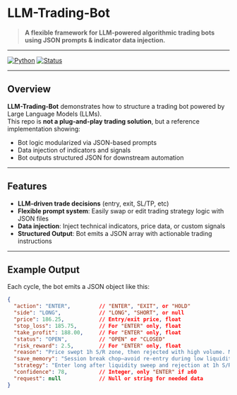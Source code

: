 # LLM-Trading-Bot

> **A flexible framework for LLM-powered algorithmic trading bots using JSON prompts & indicator data injection.**

---

[![Python](https://img.shields.io/badge/Python-3.10%2B-blue.svg)](https://www.python.org/downloads/)
[![Status](https://img.shields.io/badge/status-Experimental-orange)]()

---

## Overview

**LLM-Trading-Bot** demonstrates how to structure a trading bot powered by Large Language Models (LLMs).  
This repo is **not a plug-and-play trading solution**, but a reference implementation showing:

- Bot logic modularized via JSON-based prompts
- Data injection of indicators and signals
- Bot outputs structured JSON for downstream automation

---

## Features

- **LLM-driven trade decisions** (entry, exit, SL/TP, etc)
- **Flexible prompt system**: Easily swap or edit trading strategy logic with JSON files
- **Data injection**: Inject technical indicators, price data, or custom signals
- **Structured Output**: Bot emits a JSON array with actionable trading instructions

---

## Example Output

Each cycle, the bot emits a JSON object like this:

```json
{
  "action": "ENTER",         // "ENTER", "EXIT", or "HOLD"
  "side": "LONG",            // "LONG", "SHORT", or null
  "price": 186.25,           // Entry/exit price, float
  "stop_loss": 185.75,       // For "ENTER" only, float
  "take_profit": 188.00,     // For "ENTER" only, float
  "status": "OPEN",          // "OPEN" or "CLOSED"
  "risk_reward": 2.5,        // For "ENTER" only, float
  "reason": "Price swept 1h S/R zone, then rejected with high volume. Multi-timeframe confluence (4h/1h), liquidity grab confirmed. Recent trades show bias long, news neutral.",
  "save_memory": "Session break chop—avoid re-entry during low liquidity next time.",
  "strategy": "Enter long after liquidity sweep and rejection at 1h S/R zone; exit if zone lost.",
  "confidence": 78,          // Integer, only "ENTER" if ≥60
  "request": null            // Null or string for needed data
}
